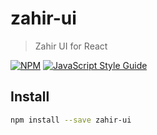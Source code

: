 # zahir-ui

> Zahir UI for React

[![NPM](https://img.shields.io/npm/v/zahir-ui.svg)](https://www.npmjs.com/package/zahir-ui) [![JavaScript Style Guide](https://img.shields.io/badge/code_style-standard-brightgreen.svg)](https://standardjs.com)

## Install

```bash
npm install --save zahir-ui
```